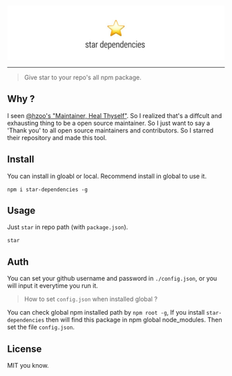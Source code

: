 ![](./star.jpg)

---

> Give star to your repo's all npm package.

## Why ?

I seen [@hzoo's "Maintainer, Heal Thyself"](https://github.com/hzoo/maintainer-heal-thyself). So I realized that's a diffcult and exhausting thing to be a open source maintainer. So I just want to say a 'Thank you' to all open source maintainers and contributors. So I starred their repository and made this tool.

## Install

You can install in gloabl or local. Recommend install in global to use it.

```
npm i star-dependencies -g
```

## Usage

Just `star` in repo path (with `package.json`).

```
star
```

## Auth

You can set your github username and password in `./config.json`, or you will input it everytime you run it.

> How to set `config.json` when installed global ?

You can check global npm installed path by `npm root -g`, If you install `star-dependencies` then will find this package in npm global node_modules. Then set the file `config.json`.


## License
MIT you know.
